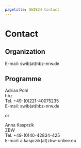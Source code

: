 ```yaml
---
pagetitle: SWIB24 Contact
---
```


# Contact

## Organization

E-mail: swib(at)hbz-nrw.de


## Programme

Adrian Pohl\
hbz\
Tel. +49-(0)221-40075235\
E-mail: swib(at)hbz-nrw.de

or

Anna Kasprzik\
ZBW\
Tel. +49-(0)40-42834-425\
E-mail: a.kasprzik(at)zbw-online.eu


